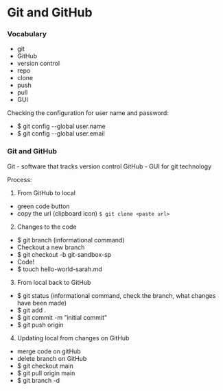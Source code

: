 # Git and GitHub

### Vocabulary
- git
- GitHub
- version control
- repo
- clone
- push
- pull
- GUI

Checking the configuration for user name and password:  
- $ git config --global user.name
- $ git config --global user.email

### Git and GitHub
Git - software that tracks version control
GitHub - GUI for git technology


Process:
1) From GitHub to local
  - green code button
  - copy the url (clipboard icon)
  `$ git clone <paste url>`
  
2) Changes to the code
  - $ git branch (informational command)
  - Checkout a new branch
  - $ git checkout -b git-sandbox-sp
  - Code!
  - $ touch hello-world-sarah.md
3) From local back to GitHub
  - $ git status (informational command, check the branch, what changes have been made)
  - $ git add .
  - $ git commit -m "initial commit"
  - $ git push origin <branch-name>
4) Updating local from changes on GitHub
  - merge code on gitHub
  - delete branch on GitHub
  - $ git checkout main
  - $ git pull origin main
  - $ git branch -d <branch-name>
